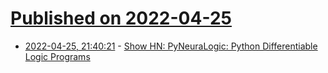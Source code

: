 # [Published on 2022-04-25](index.md)

* [2022-04-25, 21:40:21](https://news.ycombinator.com/item?id=31161034) - [Show HN: PyNeuraLogic: Python Differentiable Logic Programs](https://github.com/LukasZahradnik/PyNeuraLogic)
